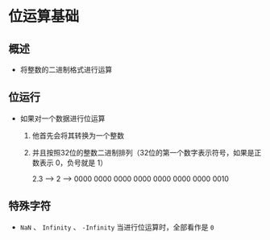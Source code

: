 # 位运算基础

## 概述

+ 将整数的二进制格式进行运算

## 位运行

+ 如果对一个数据进行位运算

  1. 他首先会将其转换为一个整数

  2. 并且按照32位的整数二进制排列（32位的第一个数字表示符号，如果是正数表示 0，负号就是 1）

      2.3 --> 2 -->  0000 0000 0000 0000 0000 0000 0000 0010

## 特殊字符

+ `NaN` 、 `Infinity` 、 `-Infinity` 当进行位运算时，全部看作是 `0`
